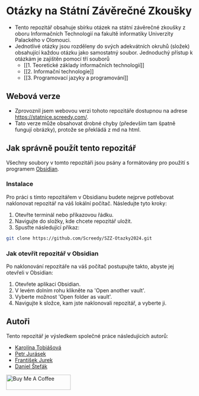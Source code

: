 # Otázky na Státní Závěrečné Zkoušky

- Tento repozitář obsahuje sbírku otázek na státní závěrečné zkoušky z oboru Informačních Technologií na fakultě informatiky Univerzity Palackého v Olomouci. 
- Jednotlivé otázky jsou rozděleny do svých adekvátních okruhů (složek) obsahující každou otázku jako samostatný soubor. Jednoduchý přístup k otázkám je zajištěn pomocí tří souborů
	- [[1. Teoretické základy informačních technologií]]
	- [[2. Informační technologie]]
	- [[3. Programovací jazyky a programování]]

## Webová verze
- Zprovoznil jsem webovou verzi tohoto repozitáře dostupnou na adrese https://statnice.screedy.com/.
- Tato verze může obsahovat drobné chyby (především tam špatně fungují obrázky), protože se překládá z md na html.

## Jak správně použít tento repozitář
Všechny soubory v tomto repozitáři jsou psány a formátovány pro použití s programem [Obsidian](https://obsidian.md/).

### Instalace
Pro práci s tímto repozitářem v Obsidianu budete nejprve potřebovat naklonovat repozitář na váš lokální počítač. Následujte tyto kroky:
1. Otevřte terminál nebo příkazovou řádku.
2. Navigujte do složky, kde chcete repozitář uložit.
3. Spusťte následující příkaz:
```bash
git clone https://github.com/Screedy/SZZ-Otazky2024.git
```

### Jak otevřít repozitář v Obsidian
Po naklonování repozitáře na váš počítač postupujte takto, abyste jej otevřeli v Obsidian:
1. Otevřete aplikaci Obsidian.
2. V levém dolním rohu klikněte na 'Open another vault'.
3. Vyberte možnost 'Open folder as vault'.
4. Navigujte k složce, kam jste naklonovali repozitář, a vyberte ji.


## Autoři
Tento repozitář je výsledkem společné práce následujících autorů:
- [Karolína Tobiášová](https://github.com/Kermy824)
- [Petr Jurásek](https://github.com/Screedy)
- [František Jurek](https://github.com/Homesis)
- [Daniel Štefák](https://github.com/Daniel-Programmer)

<a href="https://www.buymeacoffee.com/screedy" target="_blank"><img src="https://cdn.buymeacoffee.com/buttons/default-orange.png" alt="Buy Me A Coffee" height="41" width="174"></a>
